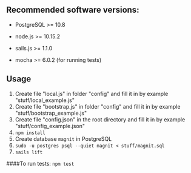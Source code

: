 ## **Recommended software versions:**

-   PostgreSQL >= 10.8

-   node.js >= 10.15.2

-   sails.js >= 1.1.0

-   mocha >= 6.0.2 (for running tests)

## **Usage**

1. Create file "local.js" in folder "config" and fill it in by example "stuff/local_example.js"
2. Create file "bootstrap.js" in folder "config" and fill it in by example "stuff/bootstrap_example.js"
3. Create file "config.json" in the root directory and fill it in by example "stuff/config_example.json"
4. `npm install`
5. Create database `magnit` in PostgreSQL
6. `sudo -u postgres psql --quiet magnit < stuff/magnit.sql`
7. `sails lift`

####To run tests:
`npm test`
